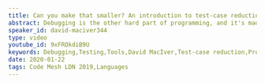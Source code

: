 ```yaml
---
title: Can you make that smaller? An introduction to test-case reduction
abstract: Debugging is the other hard part of programming, and it's made much harder when your only means of reproducing the bug is large and complicated. Often the easiest way to get to the bottom of the problem is to take your large, complicated, example and gradually replace it with a smaller, simpler, one that more clearly demonstrates the problem. That's called test-case reduction, and it's pretty boring to do by hand, so we have automatic tools called test-case reducers to do it for us.
speaker_id: david-maciver344
type: video
youtube_id: 9xFROkdiB9U
keywords: Debugging,Testing,Tools,David MacIver,Test-case reduction,Programming,Programming languages,Code Mesh LDN
date: 2020-01-22
tags: Code Mesh LDN 2019,Languages
---
```


